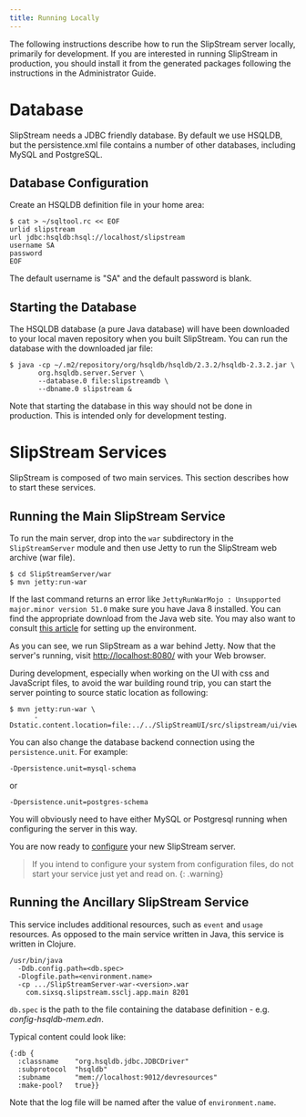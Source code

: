 ```yaml
---
title: Running Locally
---
```


The following instructions describe how to run the SlipStream server
locally, primarily for development.  If you are interested in running
SlipStream in production, you should install it from the generated
packages following the instructions in the Administrator Guide.

# Database

SlipStream needs a JDBC friendly database. By default we use HSQLDB,
but the persistence.xml file contains a number of other databases,
including MySQL and PostgreSQL.

## Database Configuration

Create an HSQLDB definition file in your home area:

    $ cat > ~/sqltool.rc << EOF
    urlid slipstream
    url jdbc:hsqldb:hsql://localhost/slipstream
    username SA
    password
    EOF

The default username is "SA" and the default password is blank.

## Starting the Database

The HSQLDB database (a pure Java database) will have been downloaded
to your local maven repository when you built SlipStream.  You can run
the database with the downloaded jar file:

    $ java -cp ~/.m2/repository/org/hsqldb/hsqldb/2.3.2/hsqldb-2.3.2.jar \
           org.hsqldb.server.Server \
           --database.0 file:slipstreamdb \
           --dbname.0 slipstream &

Note that starting the database in this way should not be done in
production.  This is intended only for development testing. 

# SlipStream Services

SlipStream is composed of two main services. This section describes
how to start these services.

## Running the Main SlipStream Service

To run the main server, drop into the `war` subdirectory in the
`SlipStreamServer` module and then use Jetty to run the SlipStream web
archive (war file). 

    $ cd SlipStreamServer/war
    $ mvn jetty:run-war

If the last command returns an error like `JettyRunWarMojo :
Unsupported major.minor version 51.0` make sure you have Java 8
installed.  You can find the appropriate download from the Java web
site.  You may also want to consult [this article][java-osx-setup] for
setting up the environment.

As you can see, we run SlipStream as a war behind Jetty.  Now that the
server's running, visit
[http://localhost:8080/](http://localhost:8080/) with your Web
browser.


During development, especially when working on the UI with css and
JavaScript files, to avoid the war building round trip, you can start
the server pointing to source static location as following:

    $ mvn jetty:run-war \
          -Dstatic.content.location=file:../../SlipStreamUI/src/slipstream/ui/views 

You can also change the database backend connection using the
`persistence.unit`. For example:

    -Dpersistence.unit=mysql-schema

or

    -Dpersistence.unit=postgres-schema

You will obviously need to have either MySQL or Postgresql running
when configuring the server in this way.

You are now ready to [configure](/documentation/developer_guide/configuration.html)
your new SlipStream server.

> If you intend to configure your system from configuration files,
do not start your service just yet and read on.
{: .warning}

## Running the Ancillary SlipStream Service

This service includes additional resources, such as `event` and `usage` resources.
As opposed to the main service written in Java, this service is written
in Clojure.


    /usr/bin/java
      -Ddb.config.path=<db.spec>
      -Dlogfile.path=<environment.name>
      -cp .../SlipStreamServer-war-<version>.war
        com.sixsq.slipstream.ssclj.app.main 8201

`db.spec` is the path to the file containing the database definition - 
e.g. *config-hsqldb-mem.edn*.

Typical content could look like:

    {:db {
      :classname    "org.hsqldb.jdbc.JDBCDriver"
      :subprotocol  "hsqldb"
      :subname      "mem://localhost:9012/devresources"
      :make-pool?   true}}

Note that the log file will be named after the value of `environment.name`.


[java-osx-setup]: http://www.jayway.com/2013/03/08/configuring-maven-to-use-java-7-on-mac-os-x/
